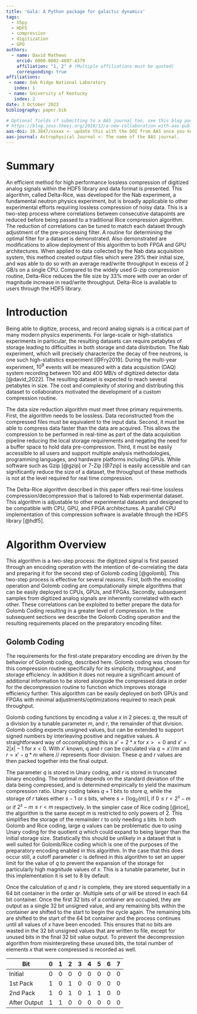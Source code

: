 ```yaml
---
title: 'Gala: A Python package for galactic dynamics'
tags:
  - h5py
  - HDF5
  - compression
  - digitization
  - GPU
authors:
  - name: David Mathews
    orcid: 0000-0002-4897-4379
    affiliation: "1, 2" # (Multiple affiliations must be quoted)
    corresponding: true 
affiliations:
 - name: Oak Ridge National Laboratory
   index: 1
 - name: University of Kentucky
   index: 2
date: 3 October 2023
bibliography: paper.bib

# Optional fields if submitting to a AAS journal too, see this blog post:
# https://blog.joss.theoj.org/2018/12/a-new-collaboration-with-aas-publishing
aas-doi: 10.3847/xxxxx <- update this with the DOI from AAS once you know it.
aas-journal: Astrophysical Journal <- The name of the AAS journal.
---
```


# Summary

An efficient method for high performance lossless compression of digitized analog signals within the HDF5 library and data format is presented. This algorithm, called Delta-Rice, was developed for the Nab experiment, a fundamental neutron physics experiment, but is broadly applicable to other experimental efforts requiring lossless compression of noisy data. This is a two-step process where correlations between consecutive datapoints are reduced before being passed to a traditional Rice compression algorithm. The reduction of correlations can be tuned to match each dataset through adjustment of the pre-processing filter. A routine for determining the optimal filter for a dataset is demonstrated. Also demonstrated are modifications to allow deployment of this algorithm to both FPGA and GPU architectures. When applied to data collected by the Nab data acquisition system, this method created output files which were 29% their initial size, and was able to do so with an average read/write throughput in excess of 2 GB/s on a single CPU. Compared to the widely used G-zip compression routine, Delta-Rice reduces the file size by 33% more with over an order of magnitude increase in read/write throughput. Delta-Rice is available to users through the HDF5 library.

# Introduction

Being able to digitize, process, and record analog signals is a critical part of many modern physics experiments. For large-scale or high-statistics experiments in particular, the resulting datasets can require petabytes of storage leading to difficulties in both storage and data distribution. The Nab experiment, which will precisely characterize the decay of free neutrons, is one such high-statistics experiment [@Fry2019]. During the multi-year experiment, $10^9$ events will be measured with a data acquisition (DAQ) system recording between $100$ and $400$ MB/s of digitized detector data [@david_2022]. The resulting dataset is expected to reach several petabytes in size. The cost and complexity of storing and distributing this dataset to collaborators motivated the development of a custom compression routine. 

The data size reduction algorithm must meet three primary requirements. First, the algorithm needs to be lossless. Data reconstructed from the compressed files must be equivalent to the input data. Second, it must be able to compress data faster than the data are acquired. This allows the compression to be performed in real-time as part of the data acquisition pipeline reducing the local storage requirements and negating the need for a buffer space to hold data pre-compression. Third, it must be easily accessible to all users and support multiple analysis methodologies, programming languages, and hardware platforms including GPUs. While software such as Gzip [@gzip] or 7-Zip [@7zip] is easily accessible and can significantly reduce the size of a dataset, the throughput of these methods is not at the level required for real time compression.

The Delta-Rice algorithm described in this paper offers real-time lossless compression/decompression that is tailored to Nab experimental dataset. This algorithm is adjustable to other experimental datasets and designed to be compatible with CPU, GPU, and FPGA architectures. A parallel CPU implementation of this compression software is available through the HDF5 library [@hdf5].

# Algorithm Overview
This algorithm is a two-step process: the digitized signal is first passed through an encoding operation with the intention of de-correlating the data and preparing it for the second step of Golomb coding [@golomb]. This two-step process is effective for several reasons. First, both the encoding operation and Golomb coding are computationally simple algorithms that can be easily deployed to CPUs, GPUs, and FPGAs. Secondly, subsequent samples from digitized analog signals are inherently correlated with each other. These correlations can be exploited to better prepare the data for Golomb Coding resulting in a greater level of compression. In the subsequent sections we describe the Golomb Coding operation and the resulting requirements placed on the preparatory encoding filter.

## Golomb Coding
The requirements for the first-state preparatory encoding are driven by the behavior of Golomb coding, described here. Golomb coding was chosen for this compression routine specifically for its simplicity, throughput, and storage efficiency. In addition it does not require a significant amount of additional information to be stored alongside the compressed data in order for the decompression routine to function which improves storage efficiency further. This algorithm can be easily deployed on both GPUs and FPGAs with minimal adjustments/optimizations required to reach peak throughput. 

Golomb coding functions by encoding a value $x$ in 2 pieces: $q$, the result of a division by a tunable parameter $m$, and $r$, the remainder of that division. Golomb coding expects unsigned values, but can be extended to support signed numbers by interleaving positive and negative values. A straightforward way of occomplishing this is $x\prime = 2*x$ for $x>=0$ and $x\prime = 2|x|-1$ for $x<0$. With $x\prime$ known, q and r can be calculated via $q = x\prime // m$ and $r=x\prime - q * m$ where $//$ represents floor division. These $q$ and $r$ values are then packed together into the final output. 

The parameter $q$ is stored in Unary coding, and $r$ is stored in truncated binary encoding. The optimal $m$ depends on the standard deviation of the data being compressed, and is determined empirically to yield the maximum compression ratio. Unary coding takes $q+1$ bits to store $q$, while the storage of $r$ takes either $s-1$ or $s$ bits, where $s=\lceil \log_2(m) \rceil$, if $0\leq r<2^{s}-m$ or if $2^{s}-m \leq r < m$ respectively. In the simpler case of Rice coding [@rice], the algorithm is the same except $m$ is restricted to only powers of 2. This simplifies the storage of the remainder $r$ to only needing $s$ bits. In both Golomb and Rice coding, large $q$ values can be problematic due to using Unary coding for the quotient $q$ which could expand to being larger than the initial storage size. Statistically this should be unlikely in a dataset that is well suited for Golomb/Rice coding which is one of the purposes of the preparatory encoding enabled in this algorithm. In the case that this does occur still, a cutoff parameter $c$ is defined in this algorithm to set an upper limit for the value of $q$ to prevent the expansion of the storage for particularly high magnitude values of $x$. This is a tunable parameter, but in this implementation it is set to $8$ by default. 

Once the calculation of $q$ and $r$ is complete, they are stored sequentially in a 64 bit container in the order $qr$. Multiple sets of $qr$ will be stored in each 64 bit container. Once the first 32 bits of a container are occupied, they are output as a single 32 bit unsigned value, and any remaining bits within the container are shifted to the start to begin the cycle again. The remaining bits are shifted to the start of the 64 bit container and the process continues until all values of $x$ have been encoded. This ensures that no bits are wasted in the 32 bit unsigned values that are written to file, except for unused bits in the final 32 bit value output. To prevent the decompression algorithm from misinterpreting these unused bits, the total number of elements $x$ that were compressed is recorded as well.

| Bit          | 0 | 1 | 2 | 3 | 4 | 5 | 6 | 7 |
|--------------|---|---|---|---|---|---|---|---|
| Initial      | 0 | 0 | 0 | 0 | 0 | 0 | 0 | 0 |
| 1st Pack     | 1 | 0 | 1 | 0 | 0 | 0 | 0 | 0 |
| 2nd Pack     | 1 | 0 | 1 | 0 | 1 | 1 | 0 | 0 |
| After Output | 1 | 1 | 0 | 0 | 0 | 0 | 0 | 0 |
